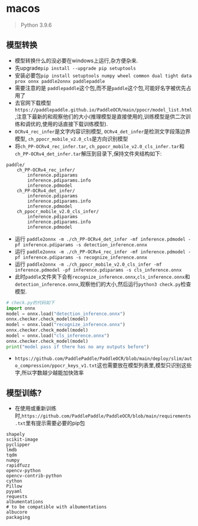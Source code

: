 # macos

> Python 3.9.6

## 模型转换

* 模型转换什么的没必要在windows上运行,杂方便杂来.
* 先upgrade`pip install --upgrade pip setuptools`
* 安装必要包`pip install setuptools numpy wheel common dual tight data prox onnx paddle2onnx paddlepaddle`
* 需要注意的是 `paddlepaddle`这个包,而不是`paddle`这个包,可能好名字被优先占用了
* 去官网下载模型`https://paddlepaddle.github.io/PaddleOCR/main/ppocr/model_list.html`,注意下最新的和观察他们的大小(推理模型是直接使用的,训练模型是供二次训练和调优的,使用的话直接下载训练模型).
* `OCRv4_rec_infer`是文字内容识别模型, `OCRv4_det_infer`是检测文字段落边界模型, `ch_ppocr_mobile_v2.0_cls`是方向识别模型
* 将`ch_PP-OCRv4_rec_infer.tar`, `ch_ppocr_mobile_v2.0_cls_infer.tar`和`ch_PP-OCRv4_det_infer.tar`解压到目录下,保持文件夹结构如下:
```
paddle/
    ch_PP-OCRv4_rec_infer/
        inference.pdiparams
        inference.pdiparams.info
        inference.pdmodel
    ch_PP-OCRv4_det_infer/
        inference.pdiparams
        inference.pdiparams.info
        inference.pdmodel
    ch_ppocr_mobile_v2.0_cls_infer/
        inference.pdiparams
        inference.pdiparams.info
        inference.pdmodel
```
* 运行 `paddle2onnx -m ./ch_PP-OCRv4_det_infer -mf inference.pdmodel -pf inference.pdiparams -s detection_inference.onnx`
* 运行 `paddle2onnx -m ./ch_PP-OCRv4_rec_infer -mf inference.pdmodel -pf inference.pdiparams -s recognize_inference.onnx`
* 运行 `paddle2onnx -m ./ch_ppocr_mobile_v2.0_cls_infer -mf inference.pdmodel -pf inference.pdiparams -s cls_inference.onnx`
* 此时`paddle`文件夹下会有`recognize_inference.onnx`,`cls_inference.onnx`和`detection_inference.onnx`,观察他们的大小,然后运行`python3 check.py`检查模型.
```python
# check.py的代码如下
import onnx
model = onnx.load("detection_inference.onnx")
onnx.checker.check_model(model)
model = onnx.load("recognize_inference.onnx")
onnx.checker.check_model(model)
model = onnx.load("cls_inference.onnx")
onnx.checker.check_model(model)
print("model pass if there has no any outputs before")
```
* `https://github.com/PaddlePaddle/PaddleOCR/blob/main/deploy/slim/auto_compression/ppocr_keys_v1.txt`这也需要放在模型列表里,模型只识别这些字,所以字数越少越能加快效率

## 模型训练?
* 在使用或重新训练时,`https://github.com/PaddlePaddle/PaddleOCR/blob/main/requirements.txt`里有提示需要必要的pip包
```
shapely
scikit-image
pyclipper
lmdb
tqdm
numpy
rapidfuzz
opencv-python
opencv-contrib-python
cython
Pillow
pyyaml
requests
albumentations
# to be compatible with albumentations
albucore
packaging
```